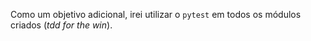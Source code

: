 Como um objetivo adicional, irei utilizar o `pytest` em todos os módulos criados (*tdd for the win*).